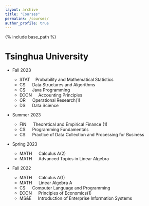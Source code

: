 ```yaml
---
layout: archive
title: "Courses"
permalink: /courses/
author_profile: true
---
```


{% include base_path %}



Tsinghua University
======
* Fall 2023
  * STAT&emsp;  Probability and Mathematical Statistics
  * CS  &emsp;  Data Structures and Algorithms
  * CS  &emsp;  Java Programming
  * ECON &emsp; Accounting Principles
  * OR  &emsp;  Operational Research(1)
  * DS  &emsp;  Data Science

* Summer 2023
  * FIN &emsp;  Theoretical and Empirical Finance (1)
  * CS  &emsp;  Programming Fundamentals
  * CS  &emsp;  Practice of Data Collection and Processing for Business
    
* Spring 2023
  * MATH &emsp; Calculus A(2)
  * MATH &emsp; Advanced Topics in Linear Algebra

* Fall 2022
  * MATH &emsp; Calculus A(1)
  * MATH &emsp; Linear Algebra A
  * CS   &emsp; Computer Language and Programming
  * ECON &emsp; Principles of Economics(1)
  * MS&E &emsp; Introduction of Enterprise Information Systems
